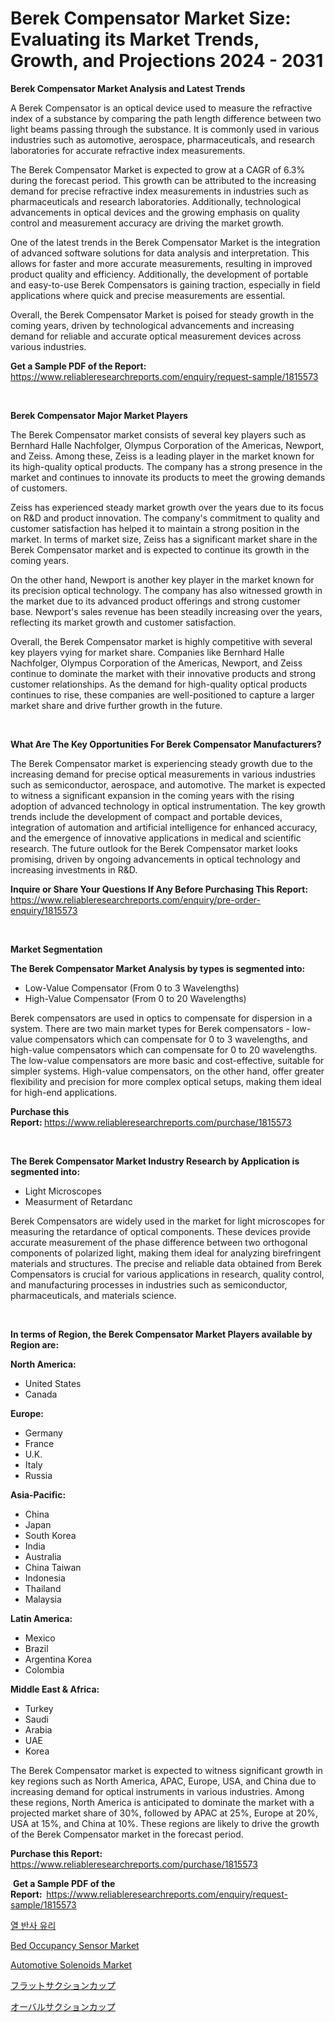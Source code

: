 <p><h1>Berek Compensator Market Size: Evaluating its Market Trends, Growth, and Projections 2024 - 2031</h1></p><p><strong>Berek Compensator Market Analysis and Latest Trends</strong></p>
<p><p>A Berek Compensator is an optical device used to measure the refractive index of a substance by comparing the path length difference between two light beams passing through the substance. It is commonly used in various industries such as automotive, aerospace, pharmaceuticals, and research laboratories for accurate refractive index measurements.</p><p>The Berek Compensator Market is expected to grow at a CAGR of 6.3% during the forecast period. This growth can be attributed to the increasing demand for precise refractive index measurements in industries such as pharmaceuticals and research laboratories. Additionally, technological advancements in optical devices and the growing emphasis on quality control and measurement accuracy are driving the market growth.</p><p>One of the latest trends in the Berek Compensator Market is the integration of advanced software solutions for data analysis and interpretation. This allows for faster and more accurate measurements, resulting in improved product quality and efficiency. Additionally, the development of portable and easy-to-use Berek Compensators is gaining traction, especially in field applications where quick and precise measurements are essential.</p><p>Overall, the Berek Compensator Market is poised for steady growth in the coming years, driven by technological advancements and increasing demand for reliable and accurate optical measurement devices across various industries.</p></p>
<p><strong>Get a Sample PDF of the Report:&nbsp;</strong> <a href="https://www.reliableresearchreports.com/enquiry/request-sample/1815573">https://www.reliableresearchreports.com/enquiry/request-sample/1815573</a></p>
<p>&nbsp;</p>
<p><strong>Berek Compensator Major Market Players</strong></p>
<p><p>The Berek Compensator market consists of several key players such as Bernhard Halle Nachfolger, Olympus Corporation of the Americas, Newport, and Zeiss. Among these, Zeiss is a leading player in the market known for its high-quality optical products. The company has a strong presence in the market and continues to innovate its products to meet the growing demands of customers.</p><p>Zeiss has experienced steady market growth over the years due to its focus on R&D and product innovation. The company's commitment to quality and customer satisfaction has helped it to maintain a strong position in the market. In terms of market size, Zeiss has a significant market share in the Berek Compensator market and is expected to continue its growth in the coming years.</p><p>On the other hand, Newport is another key player in the market known for its precision optical technology. The company has also witnessed growth in the market due to its advanced product offerings and strong customer base. Newport's sales revenue has been steadily increasing over the years, reflecting its market growth and customer satisfaction.</p><p>Overall, the Berek Compensator market is highly competitive with several key players vying for market share. Companies like Bernhard Halle Nachfolger, Olympus Corporation of the Americas, Newport, and Zeiss continue to dominate the market with their innovative products and strong customer relationships. As the demand for high-quality optical products continues to rise, these companies are well-positioned to capture a larger market share and drive further growth in the future.</p></p>
<p>&nbsp;</p>
<p><strong>What Are The Key Opportunities For Berek Compensator Manufacturers?</strong></p>
<p><p>The Berek Compensator market is experiencing steady growth due to the increasing demand for precise optical measurements in various industries such as semiconductor, aerospace, and automotive. The market is expected to witness a significant expansion in the coming years with the rising adoption of advanced technology in optical instrumentation. The key growth trends include the development of compact and portable devices, integration of automation and artificial intelligence for enhanced accuracy, and the emergence of innovative applications in medical and scientific research. The future outlook for the Berek Compensator market looks promising, driven by ongoing advancements in optical technology and increasing investments in R&D.</p></p>
<p><strong>Inquire or Share Your Questions If Any Before Purchasing This Report:</strong> <a href="https://www.reliableresearchreports.com/enquiry/pre-order-enquiry/1815573">https://www.reliableresearchreports.com/enquiry/pre-order-enquiry/1815573</a></p>
<p>&nbsp;</p>
<p><strong>Market Segmentation</strong></p>
<p><strong>The Berek Compensator Market Analysis by types is segmented into:</strong></p>
<p><ul><li>Low-Value Compensator (From 0 to 3 Wavelengths)</li><li>High-Value Compensator (From 0 to 20 Wavelengths)</li></ul></p>
<p><p>Berek compensators are used in optics to compensate for dispersion in a system. There are two main market types for Berek compensators - low-value compensators which can compensate for 0 to 3 wavelengths, and high-value compensators which can compensate for 0 to 20 wavelengths. The low-value compensators are more basic and cost-effective, suitable for simpler systems. High-value compensators, on the other hand, offer greater flexibility and precision for more complex optical setups, making them ideal for high-end applications.</p></p>
<p><strong>Purchase this Report:&nbsp;</strong><a href="https://www.reliableresearchreports.com/purchase/1815573">https://www.reliableresearchreports.com/purchase/1815573</a></p>
<p>&nbsp;</p>
<p><strong>The Berek Compensator Market Industry Research by Application is segmented into:</strong></p>
<p><ul><li>Light Microscopes</li><li>Measurment of Retardanc</li></ul></p>
<p><p>Berek Compensators are widely used in the market for light microscopes for measuring the retardance of optical components. These devices provide accurate measurement of the phase difference between two orthogonal components of polarized light, making them ideal for analyzing birefringent materials and structures. The precise and reliable data obtained from Berek Compensators is crucial for various applications in research, quality control, and manufacturing processes in industries such as semiconductor, pharmaceuticals, and materials science.</p></p>
<p>&nbsp;</p>
<p><strong>In terms of Region, the Berek Compensator Market Players available by Region are:</strong></p>
<p>
    <p> <strong> North America: </strong>
        <ul>
            <li>United States</li>
            <li>Canada</li>
        </ul>
        </p> 
    <p> <strong> Europe: </strong>
        <ul>
            <li>Germany</li>
            <li>France</li>
            <li>U.K.</li>
            <li>Italy</li>
            <li>Russia</li>
        </ul>
        </p> 
    <p> <strong> Asia-Pacific: </strong>
        <ul>
            <li>China</li>
            <li>Japan</li>
            <li>South Korea</li>
            <li>India</li>
            <li>Australia</li>
            <li>China Taiwan</li>
            <li>Indonesia</li>
            <li>Thailand</li>
            <li>Malaysia</li>
        </ul>
        </p> 
    <p> <strong> Latin America: </strong>
        <ul>
            <li>Mexico</li>
            <li>Brazil</li>
            <li>Argentina Korea</li>
            <li>Colombia</li>
        </ul>
        </p> 
    <p> <strong> Middle East & Africa: </strong>
        <ul>
            <li>Turkey</li>
            <li>Saudi</li>
            <li>Arabia</li>
            <li>UAE</li>
            <li>Korea</li>
        </ul>
    </p>
    </p>
<p><p>The Berek Compensator market is expected to witness significant growth in key regions such as North America, APAC, Europe, USA, and China due to increasing demand for optical instruments in various industries. Among these regions, North America is anticipated to dominate the market with a projected market share of 30%, followed by APAC at 25%, Europe at 20%, USA at 15%, and China at 10%. These regions are likely to drive the growth of the Berek Compensator market in the forecast period.</p></p>
<p><strong>Purchase this Report: </strong><a href="https://www.reliableresearchreports.com/purchase/1815573">https://www.reliableresearchreports.com/purchase/1815573</a></p>
<p>&nbsp;<strong>Get a Sample PDF of the Report:&nbsp;&nbsp;</strong><a href="https://www.reliableresearchreports.com/enquiry/request-sample/1815573">https://www.reliableresearchreports.com/enquiry/request-sample/1815573</a></p>
<p><strong></strong></p>
<p><p><a href="https://github.com/TrevorKruvalis5678/Market-Research-Report-List-1/blob/main/64141269624.md">열 반사 유리</a></p><p><a href="https://github.com/sonuprakash1/Market-Research-Report-List-2/blob/main/bed-occupancy-sensor-market.md">Bed Occupancy Sensor Market</a></p><p><a href="https://issuu.com/reportprime-2/docs/automotive-solenoids-market-size-2030.pptx">Automotive Solenoids Market</a></p><p><a href="https://github.com/avwofrml53535/Market-Research-Report-List-1/blob/main/802343510342.md">フラットサクションカップ</a></p><p><a href="https://github.com/vtbvgl20191192/Market-Research-Report-List-1/blob/main/640077910343.md">オーバルサクションカップ</a></p></p>